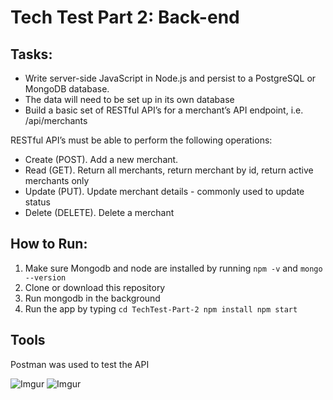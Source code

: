 # Tech Test Part 2: Back-end

## Tasks:
- Write server-side JavaScript in Node.js and persist to a PostgreSQL or MongoDB database. 
- The data will need to be set up in its own database
- Build a basic set of RESTful API’s for a merchant’s API endpoint, i.e. /api/merchants

RESTful API’s must be able to perform the following operations:
- Create (POST). Add a new merchant.
- Read (GET). Return all merchants, return merchant by id, return active merchants only
- Update (PUT). Update merchant details - commonly used to update status
- Delete (DELETE). Delete a merchant

## How to Run:
1. Make sure Mongodb and node are installed by running `npm -v` and `mongo --version`
2. Clone or download this repository
3. Run mongodb in the background
4. Run the app by typing 
   `cd TechTest-Part-2
    npm install
    npm start
   `
## Tools
Postman was used to test the API

![Imgur](https://i.imgur.com/L1s4WCy.png)
![Imgur](https://i.imgur.com/ylDGu0l.png)

